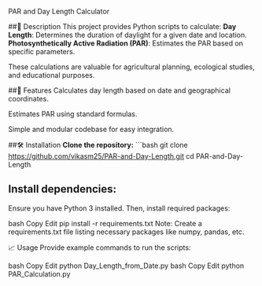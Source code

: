 PAR and Day Length Calculator

##📝 Description
This project provides Python scripts to calculate:
**Day Length**: Determines the duration of daylight for a given date and location.
**Photosynthetically Active Radiation (PAR)**: Estimates the PAR based on specific parameters.

These calculations are valuable for agricultural planning, ecological studies, and educational purposes.

##🚀 Features
Calculates day length based on date and geographical coordinates.

Estimates PAR using standard formulas.

Simple and modular codebase for easy integration.

##🛠️ Installation
**Clone the repository:**
    ```bash
      git clone https://github.com/vikasm25/PAR-and-Day-Length.git
      cd PAR-and-Day-Length

## Install dependencies:

Ensure you have Python 3 installed. Then, install required packages:

bash
Copy
Edit
pip install -r requirements.txt
Note: Create a requirements.txt file listing necessary packages like numpy, pandas, etc.

📈 Usage
Provide example commands to run the scripts:

bash
Copy
Edit
python Day_Length_from_Date.py
bash
Copy
Edit
python PAR_Calculation.py
